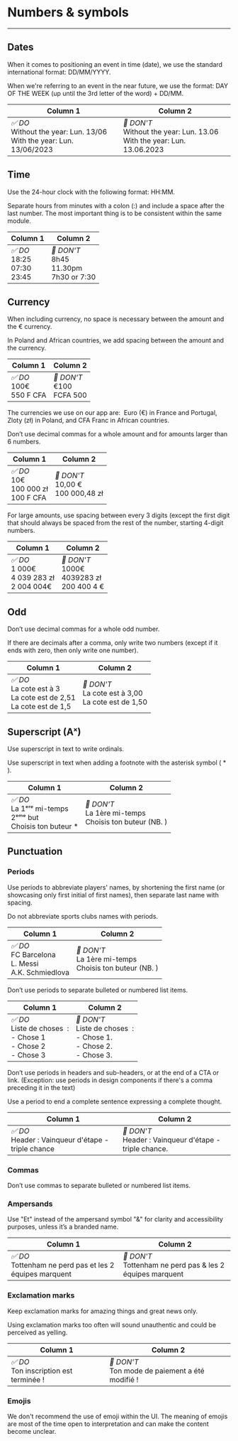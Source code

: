 
# Numbers & symbols

---

## Dates

When it comes to positioning an event in time (date), we use the standard international format: 
DD/MM/YYYY.

When we're referring to an event in the near future, we use the format:
DAY OF THE WEEK (up until the 3rd letter of the word) + DD/MM.

  
| Column 1 | Column 2 |  
| --- | --- |  
| *✅ DO*<br>Without the year: Lun. 13/06<br>With the year: Lun. 13/06/2023 | *🚫 DON'T*<br>Without the year: Lun. 13.06<br>With the year: Lun. 13.06.2023 |  


## Time

Use the 24-hour clock with the following format: HH:MM.

Separate hours from minutes with a colon (:) and include a space after the last number. The most important thing is to be consistent within the same module.

  
| Column 1 | Column 2 |  
| --- | --- |  
| *✅ DO*<br>18:25<br>07:30<br>23:45 | *🚫 DON'T*<br>8h45<br>11.30pm<br>7h30 or 7:30 |  


## Currency

When including currency, no space is necessary between the amount and the € currency.

In Poland and African countries, we add spacing between the amount and the currency.

  
| Column 1 | Column 2 |  
| --- | --- |  
| *✅ DO*<br>100€<br>550 F CFA | *🚫 DON'T*<br>€100<br>FCFA 500 |  


The currencies we use on our app are:  Euro (€) in France and Portugal, Zloty (zł) in Poland, and CFA Franc in African countries.

Don’t use decimal commas for a whole amount and for amounts larger than 6 numbers.

  
| Column 1 | Column 2 |  
| --- | --- |  
| *✅ DO*<br>10€<br>100 000 zł<br>100 F CFA | *🚫 DON'T*<br>10,00 €<br>100 000,48 zł |  


For large amounts, use spacing between every 3 digits (except the first digit that should always be spaced from the rest of the number, starting 4-digit numbers.

  
| Column 1 | Column 2 |  
| --- | --- |  
| *✅ DO*<br>1 000€<br>4 039 283 zł<br>2 004 004€ | *🚫 DON'T*<br>1000€<br>4039283 zł<br>200 400 4 € |  


## Odd

Don’t use decimal commas for a whole odd number.

If there are decimals after a comma, only write two numbers (except if it ends with zero, then only write one number).

  
| Column 1 | Column 2 |  
| --- | --- |  
| *✅ DO*<br>La cote est à 3<br>La cote est de 2,51<br>La cote est de 1,5 | *🚫 DON'T*<br>La cote est à 3,00<br>La cote est de 1,50 |  


## Superscript (Aˣ)

Use superscript in text to write ordinals.

Use superscript in text when adding a footnote with the asterisk symbol ( * ).

  
| Column 1 | Column 2 |  
| --- | --- |  
| *✅ DO*<br>La 1ᵉʳᵉ mi-temps<br>2ᵉᵐᵉ but<br>Choisis ton buteur * | *🚫 DON'T*<br>La 1ère mi-temps<br>Choisis ton buteur (NB. ) |  


## Punctuation

### Periods

Use periods to abbreviate players' names, by shortening the first name (or showcasing only first initial of first names), then separate last name with spacing.

Do not abbreviate sports clubs names with periods.

  
| Column 1 | Column 2 |  
| --- | --- |  
| *✅ DO*<br>FC Barcelona<br>L. Messi<br>A.K. Schmiedlova | *🚫 DON'T*<br>La 1ère mi-temps<br>Choisis ton buteur (NB. ) |  


Don’t use periods to separate bulleted or numbered list items.

  
| Column 1 | Column 2 |  
| --- | --- |  
| *✅ DO*<br>Liste de choses  : <br>- Chose 1<br>- Chose 2<br>- Chose 3  | *🚫 DON'T*<br>Liste de choses  :<br>- Chose 1.<br>- Chose 2.<br>- Chose 3. |  


Don’t use periods in headers and sub-headers, or at the end of a CTA or link. (Exception: use periods in design components if there's a comma preceding it in the text)

Use a period to end a complete sentence expressing a complete thought.

  
| Column 1 | Column 2 |  
| --- | --- |  
| *✅ DO*<br>Header : Vainqueur d'étape - triple chance | *🚫 DON'T*<br>Header : Vainqueur d'étape - triple chance. |  


### Commas

Don’t use commas to separate bulleted or numbered list items.

### Ampersands

Use "Et" instead of the ampersand symbol "&" for clarity and accessibility purposes, unless it’s a branded name.

  
| Column 1 | Column 2 |  
| --- | --- |  
| *✅ DO*<br>Tottenham ne perd pas et les 2 équipes marquent | *🚫 DON'T*<br>Tottenham ne perd pas & les 2 équipes marquent |  


### Exclamation marks

Keep exclamation marks for amazing things and great news only.

Using exclamation marks too often will sound unauthentic and could be perceived as yelling.

  
| Column 1 | Column 2 |  
| --- | --- |  
| *✅ DO*<br>Ton inscription est terminée ! | *🚫 DON'T*<br>Ton mode de paiement a été modifié ! |  


### Emojis

We don't recommend the use of emoji within the UI. The meaning of emojis are most of the time open to interpretation and can make the content become unclear.